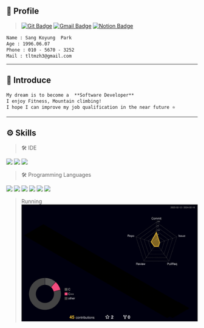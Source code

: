 ## 🤖 Profile
> [![Git Badge](http://img.shields.io/badge/-PSK-black?style=flat-square&logo=github&link=https://github.com/SangKyoungPark)](https://github.com/SangKyoungPark)
 [![Gmail Badge](https://img.shields.io/badge/Gmail-d14836?style=flat-square&logo=Gmail&logoColor=white&link=mailto:tltmzh3@gmail.com)](mailto:tltmzh3@gmail.com)
 [![Notion Badge](http://img.shields.io/badge/Notion-000000?style=flat-square&logo=Notion&link=https://www.notion.so/invite/08f53a17d900072cd26f6d2281dc24ef6dce78a5)](https://www.notion.so/invite/08f53a17d900072cd26f6d2281dc24ef6dce78a5)
 
	Name : Sang Koyung  Park
	Age : 1996.06.07
	Phone : 010 - 5670 - 3252
	Mail : tltmzh3@gmail.com
---
## 🙂 Introduce
 
	My dream is to become a  **Software Developer** 
	I enjoy Fitness, Mountain climbing!
	I hope I can improve my job qualification in the near future ⭐
---
## ⚙️ Skills

   
> 🛠️ IDE

<img src="https://img.shields.io/badge/Android Studio-3DDC84?style=flat-square&logo=Android&logoColor=white"/>  <img src="https://img.shields.io/badge/Visual Studio-5C2D91?style=flat-square&logo=&logoColor=white"/>  <img src="https://img.shields.io/badge/Eclipse-2C2255?style=flat-square&logo=&logoColor=white"/> 


> 🛠️ Programming Languages

 <img src="https://img.shields.io/badge/C-A8B9CC?style=flat-square&logo=C&logoColor=white"/>  <img src="https://img.shields.io/badge/C++-00599C?style=flat-square&logo=C++&logoColor=white"/> <img src="https://img.shields.io/badge/CSharp-239120?style=flat-square&logo=C++&logoColor=white"/> <img src="https://img.shields.io/badge/Java-007396?style=flat-square&logo=Java&logoColor=white"/>  <img src="https://img.shields.io/badge/MySQL-4479A1?style=flat-square&logo=Java&logoColor=white"/> <img src="https://img.shields.io/badge/Kotlin-339966?style=flat-square&logo=Kotlin&logoColor=003300"/>


> Running
![](./profile-3d-contrib/profile-night-rainbow.svg)
